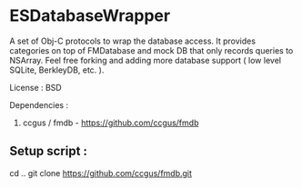ESDatabaseWrapper
=================

A set of Obj-C protocols to wrap the database access. 
It provides categories on top of FMDatabase and mock DB that only records queries to NSArray.
Feel free forking and adding more database support ( low level SQLite, BerkleyDB, etc. ).

License : BSD


Dependencies : 
1. ccgus / fmdb - https://github.com/ccgus/fmdb


Setup script : 
---
cd ..
git clone https://github.com/ccgus/fmdb.git
